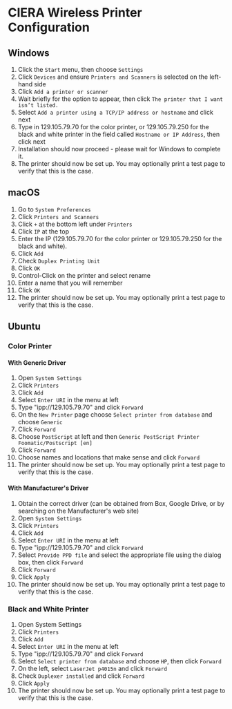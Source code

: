 # CIERA Wireless Printer Configuration
## Windows
1. Click the `Start` menu, then choose `Settings`
2. Click `Devices` and ensure `Printers and Scanners` is selected on the left-hand side
3. Click `Add a printer or scanner`
4. Wait briefly for the option to appear, then click `The printer that I want isn’t listed.`
5. Select `Add a printer using a TCP/IP address or hostname` and click next
6. Type in 129.105.79.70 for the color printer, or 129.105.79.250 for the black and white printer in the field called `Hostname or IP Address`, then click next
7. Installation should now proceed - please wait for Windows to complete it.
8. The printer should now be set up. You may optionally print a test page to verify that this is the case.

## macOS
1. Go to `System Preferences`
2. Click `Printers and Scanners`
3. Click `+` at the bottom left under `Printers`
4. Click `IP` at the top
5. Enter the IP (129.105.79.70 for the color printer or 129.105.79.250 for the black and white).
6. Click `Add`
7. Check `Duplex Printing Unit`
8. Click `OK`
9. Control-Click on the printer and select rename
10. Enter a name that you will remember
11. Click `OK`
12. The printer should now be set up. You may optionally print a test page to verify that this is the case.
  
  
  
## Ubuntu
### Color Printer
#### With Generic Driver
 1. Open `System Settings`
 2. Click `Printers`
 3. Click `Add`
 4. Select `Enter URI` in the menu at left
 5. Type "ipp://129.105.79.70" and click `Forward`
 6. On the `New Printer` page choose `Select printer from database` and choose `Generic`
 7. Click `Forward`
 8. Choose `PostScript` at left and then `Generic PostScript Printer Foomatic/Postscript [en]`
 9. Click `Forward`
 10. Choose names and locations that make sense and click `Forward`
 11. The printer should now be set up. You may optionally print a test page to verify that this is the case.

#### With Manufacturer's Driver
 1. Obtain the correct driver (can be obtained from Box, Google Drive, or by searching on the Manufacturer's web site)
 2. Open `System Settings`
 3. Click `Printers`
 4. Click `Add`
 5. Select `Enter URI` in the menu at left
 6. Type "ipp://129.105.79.70" and click `Forward`
 7. Select `Provide PPD file` and select the appropriate file using the dialog box, then click `Forward`
 8. Click `Forward`
 9. Click `Apply`
 10. The printer should now be set up. You may optionally print a test page to verify that this is the case.

### Black and White Printer
 1. Open System Settings
 2. Click `Printers`
 3. Click `Add`
 4. Select `Enter URI` in the menu at left
 5. Type "ipp://129.105.79.70" and click `Forward`
 6. Select `Select printer from database` and choose `HP`, then click `Forward`
 7. On the left, select `LaserJet p4015n` and click `Forward`
 8. Check `Duplexer installed` and click `Forward`
 9. Click `Apply`
 10. The printer should now be set up. You may optionally print a test page to verify that this is the case.
